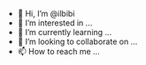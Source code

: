 - 👋 Hi, I’m @ilbibi
- 👀 I’m interested in ...
- 🌱 I’m currently learning ...
- 💞️ I’m looking to collaborate on ...
- 📫 How to reach me ...

<!---
ilbibi/ilbibi is a ✨ special ✨ repository because its `README.md` (this file) appears on your GitHub profile.
You can click the Preview link to take a look at your changes.
--->
